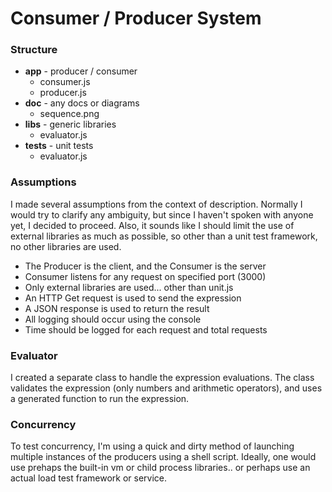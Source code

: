 # Consumer / Producer System

### Structure

 - **app** - producer / consumer
    - consumer.js
    - producer.js
 - **doc** - any docs or diagrams
    - sequence.png
 - **libs** - generic libraries
    - evaluator.js
 - **tests** - unit tests
    - evaluator.js

### Assumptions
I made several assumptions from the context of description.   Normally I would try to clarify any ambiguity, but since I haven't spoken with anyone yet, I decided to proceed.  Also, it sounds like I should limit the use of external libraries as much as possible, so other than a unit test framework, no other libraries are used.

  - The Producer is the client, and the Consumer is the server
  - Consumer listens for any request on specified port (3000)
  - Only external libraries are used... other than unit.js
  - An HTTP Get request is used to send the expression
  - A JSON response is used to return the result
  - All logging should occur using the console
  - Time should be logged for each request and total requests

### Evaluator

I created a separate class to handle the expression evaluations.  The class validates the expression (only numbers and arithmetic operators), and uses a generated function to run the expression.

### Concurrency

To test concurrency, I'm using a quick and dirty method of launching multiple instances of the producers using a shell script.    Ideally, one would use prehaps the built-in vm or child process libraries.. or perhaps use an actual load test framework or service.
